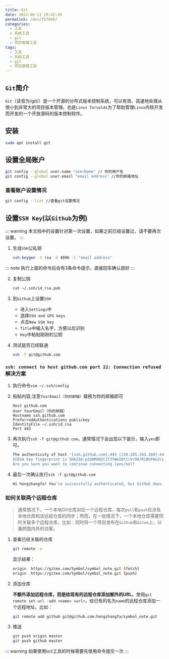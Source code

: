 ```yaml
---
title: Git
date: 2022-06-11 19:42:39
permalink: /dev/f57d40/
categories:
  - 工具
  - 系统工具
  - git
  - 项目管理工具
tags:
  - 工具
  - 系统工具
  - git
  - 项目管理工具
---
```


## `Git`简介

`Git`（读音为/gɪt/）是一个开源的分布式版本控制系统，可以有效、高速地处理从很小到非常大的项目版本管理。也是`Linus Torvalds`为了帮助管理`Linux`内核开发而开发的一个开放源码的版本控制软件。

<!-- more -->

## 安装

```bash
sudo apt install git
```

## 设置全局账户

```bash
git config --global user.name "userName" // 你的用户名
git config --global user.email "email address" //你的邮箱地址
```

### 查看账户设置情况

```bash
git config --list //查看git设置情况
```

## 设置`SSH Key`(以`Github`为例)

::: warning
本文档中的设置针对第一次设置，如果之前已经设置过，请不要再次设置。
:::

1. 生成`SSH`公私钥

    ```bash
    ssh-keygen -t rsa -b 4096 -C "email address"
    ```

::: note
执行上面的命令后会有3条命令提示，直接回车确认就好
:::

2. 复制公钥

    ```bash
    cat ~/.ssh/id_rsa.pub
    ```

3. 到`Github`上设置`SSH`
  
    - 进入`Settings`中
    - 选择`SSH and GPG keys`
    - 点击`New SSH key`
    - `Title`中输入名字，方便以后识别
    - `Key`中粘贴刚刚的公钥

4. 测试是否已经联通

    ```bash
    ssh -T git@github.com
    ```

### `ssh: connect to host github.com port 22: Connection refused`解决方案

1. 执行命令`vim ~/.ssh/config`

2. 粘贴内容,注意`YourEmail（你的邮箱）`替换为你的邮箱即可
    ```
    Host github.com
    User YourEmail（你的邮箱）
    Hostname ssh.github.com
    PreferredAuthentications publickey
    IdentityFile ~/.ssh/id_rsa
    Port 443
    ```

3. 再次执行`ssh -T git@github.com`，通常情况下会出现以下提示，输入`yes`即可。

    ```bash
    The authenticity of host '[ssh.github.com]:443 ([20.205.243.160]:443)' can't be established.
    ECDSA key fingerprint is SHA256:p2QAMXNIC1TJYWeIOttrVc98/R1BUFWu3/LiyKgUfQM.
    Are you sure you want to continue connecting (yes/no)?
    ```

4. 最后一次确认执行`ssh -T git@github.com`

    ```bash
    Hi hongzhangfa! You've successfully authenticated, but GitHub does not provide shell access.
    ```

### 如何关联两个远程仓库

> 通常情况下，一个本地Git仓库对应一个远程仓库，每次`pull`和`push`仅涉及本地仓库和该远程仓库的同步；然而，在一些情况下，一个本地仓库需要同时关联多个远程仓库，比如：同时将一个项目发布在`Github`和`Gitee`上，以兼顾国内外的访客。

1. 查看已经关联的仓库

    ```bash
    git remote -v
    ```

    显示结果：

    ```bash
    origin	https://gitee.com/Symbol/symbol_note.git (fetch)
    origin	https://gitee.com/Symbol/symbol_note.git (push)
    ```

2. 添加仓库

    **不额外添加远程仓库，而是给现有的远程仓库添加额外的URL**。使用`git remote set-url -add <name> <url>`，给已有的名为`name`的远程仓库添加一个远程地址，比如：
    ```bash
    git remote add github git@github.com:hongzhangfa/symbol_note.git
    ```

3. 推送

    ```bash
    git push origin master
    git push github master
    ```

::: warning
如果使用`GUI`工具的时候需要先使用命令提交一次
:::
